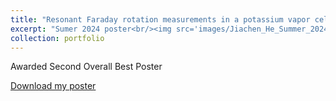 ```yaml
---
title: "Resonant Faraday rotation measurements in a potassium vapor cell"
excerpt: "Sumer 2024 poster<br/><img src='images/Jiachen_He_Summer_2024_poster.png'>"
collection: portfolio
---
```


Awarded Second Overall Best Poster
<p><a href="https://jhe274.github.io/portfolio-bruce.github.io//files/Jiachen_He_summer_2024_poster.pdf" target="_blank">Download my poster</a></p>
